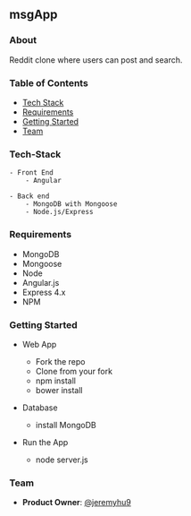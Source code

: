 ## msgApp

### About

Reddit clone where users can post and search. 

### Table of Contents
- [Tech Stack](#tech-stack)
- [Requirements](#requirements)
- [Getting Started](#getting-started)
- [Team](#team)

### Tech-Stack
	- Front End
		- Angular 

	- Back end
		- MongoDB with Mongoose 
		- Node.js/Express

### Requirements 
- MongoDB
- Mongoose 
- Node
- Angular.js
- Express 4.x
- NPM


### Getting Started
- Web App
  - Fork the repo
  - Clone from your fork
  - npm install
  - bower install
- Database
  - install MongoDB

- Run the App
  - node server.js

### Team
  - __Product Owner__: [@jeremyhu9](https://github.com/jeremyhu9)
